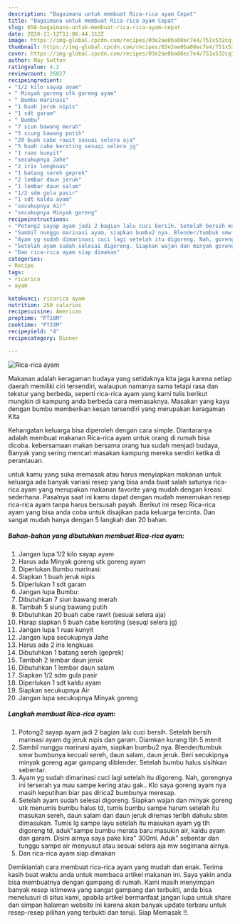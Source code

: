 ```yaml
---
description: "Bagaimana untuk membuat Rica-rica ayam Cepat"
title: "Bagaimana untuk membuat Rica-rica ayam Cepat"
slug: 658-bagaimana-untuk-membuat-rica-rica-ayam-cepat
date: 2020-11-12T11:06:44.312Z
image: https://img-global.cpcdn.com/recipes/03e2ae0ba08ec7e4/751x532cq70/rica-rica-ayam-foto-resep-utama.jpg
thumbnail: https://img-global.cpcdn.com/recipes/03e2ae0ba08ec7e4/751x532cq70/rica-rica-ayam-foto-resep-utama.jpg
cover: https://img-global.cpcdn.com/recipes/03e2ae0ba08ec7e4/751x532cq70/rica-rica-ayam-foto-resep-utama.jpg
author: May Sutton
ratingvalue: 4.2
reviewcount: 26027
recipeingredient:
- "1/2 kilo sayap ayam"
- " Minyak goreng utk goreng ayam"
- " Bumbu marinasi"
- "1 buah jeruk nipis"
- "1 sdt garam"
- " Bumbu"
- "7 siun bawang merah"
- "5 siung bawang putih"
- "20 buah cabe rawit sesuai selera aja"
- "5 buah cabe keroting sesuqi selera jg"
- "1 ruas kunyit"
- "secukupnya Jahe"
- "2 iris lengkuas"
- "1 batang sereh geprek"
- "2 lembar daun jeruk"
- "1 lembar daun salam"
- "1/2 sdm gula pasir"
- "1 sdt kaldu ayam"
- "secukupnya Air"
- "secukupnya Minyak goreng"
recipeinstructions:
- "Potong2 sayap ayam jadi 2 bagian lalu cuci bersih. Setelah bersih marinasi ayam dg jeruk nipis dan garam. Diamkan kurang lbh 5 menit"
- "Sambil nunggu marinasi ayam, siapkan bumbu2 nya. Blender/tumbuk smw bumbunya kecuali sereh, daun salam, daun jeruk. Beri secukipnya minyak goreng agar gampang diblender. Setelah bumbu halus sisihkan sebentar."
- "Ayam yg sudah dimarinasi cuci lagi setelah itu digoreng. Nah, gorengnya ini terserah ya mau sampe kering atau gak.. Klo saya goreng ayam nya masih keputihan biar pas dirica2 bumbunya meresap."
- "Setelah ayam sudah selesai digoreng. Siapkan wajan dan minyak goreng utk menumis bumbu halus td, tumis bumbu sampe harum setelah itu masukan sereh, daun salam dan daun jeruk diremas terlbh dahulu sblm dimasukan. Tumis lg sampe layu setelah itu masukan ayam yg tlh digoreng td, aduk&#34;sampe bumbu merata baru masukin air, kaldu ayam dan garam. Disini airnya saya pake kira&#34; 300ml. Aduk&#34; sebentar dan tunggu sampe air menyusut atau sesuai selera aja mw segimana airnya."
- "Dan rica-rica ayam siap dimakan"
categories:
- Recipe
tags:
- ricarica
- ayam

katakunci: ricarica ayam 
nutrition: 250 calories
recipecuisine: American
preptime: "PT10M"
cooktime: "PT33M"
recipeyield: "4"
recipecategory: Dinner

---
```



![Rica-rica ayam](https://img-global.cpcdn.com/recipes/03e2ae0ba08ec7e4/751x532cq70/rica-rica-ayam-foto-resep-utama.jpg)

Makanan adalah keragaman budaya yang setidaknya kita jaga karena setiap daerah memiliki ciri tersendiri, walaupun namanya sama tetapi rasa dan tekstur yang berbeda, seperti rica-rica ayam yang kami tulis berikut mungkin di kampung anda berbeda cara memasaknya. Masakan yang kaya dengan bumbu memberikan kesan tersendiri yang merupakan keragaman Kita

Kehangatan keluarga bisa diperoleh dengan cara simple. Diantaranya adalah membuat makanan Rica-rica ayam untuk orang di rumah bisa dicoba. kebersamaan makan bersama orang tua sudah menjadi budaya, Banyak yang sering mencari masakan kampung mereka sendiri ketika di perantauan.



untuk kamu yang suka memasak atau harus menyiapkan makanan untuk keluarga ada banyak variasi resep yang bisa anda buat salah satunya rica-rica ayam yang merupakan makanan favorite yang mudah dengan kreasi sederhana. Pasalnya saat ini kamu dapat dengan mudah menemukan resep rica-rica ayam tanpa harus bersusah payah.
Berikut ini resep Rica-rica ayam yang bisa anda coba untuk disajikan pada keluarga tercinta. Dan sangat mudah hanya dengan 5 langkah dan 20 bahan.


<!--inarticleads1-->

##### Bahan-bahan yang dibutuhkan membuat Rica-rica ayam:

1. Jangan lupa 1/2 kilo sayap ayam
1. Harus ada  Minyak goreng utk goreng ayam
1. Diperlukan  Bumbu marinasi:
1. Siapkan 1 buah jeruk nipis
1. Diperlukan 1 sdt garam
1. Jangan lupa  Bumbu:
1. Dibutuhkan 7 siun bawang merah
1. Tambah 5 siung bawang putih
1. Dibutuhkan 20 buah cabe rawit (sesuai selera aja)
1. Harap siapkan 5 buah cabe keroting (sesuqi selera jg)
1. Jangan lupa 1 ruas kunyit
1. Jangan lupa secukupnya Jahe
1. Harus ada 2 iris lengkuas
1. Dibutuhkan 1 batang sereh (geprek)
1. Tambah 2 lembar daun jeruk
1. Dibutuhkan 1 lembar daun salam
1. Siapkan 1/2 sdm gula pasir
1. Diperlukan 1 sdt kaldu ayam
1. Siapkan secukupnya Air
1. Jangan lupa secukupnya Minyak goreng




<!--inarticleads2-->

##### Langkah membuat  Rica-rica ayam:

1. Potong2 sayap ayam jadi 2 bagian lalu cuci bersih. Setelah bersih marinasi ayam dg jeruk nipis dan garam. Diamkan kurang lbh 5 menit
1. Sambil nunggu marinasi ayam, siapkan bumbu2 nya. Blender/tumbuk smw bumbunya kecuali sereh, daun salam, daun jeruk. Beri secukipnya minyak goreng agar gampang diblender. Setelah bumbu halus sisihkan sebentar.
1. Ayam yg sudah dimarinasi cuci lagi setelah itu digoreng. Nah, gorengnya ini terserah ya mau sampe kering atau gak.. Klo saya goreng ayam nya masih keputihan biar pas dirica2 bumbunya meresap.
1. Setelah ayam sudah selesai digoreng. Siapkan wajan dan minyak goreng utk menumis bumbu halus td, tumis bumbu sampe harum setelah itu masukan sereh, daun salam dan daun jeruk diremas terlbh dahulu sblm dimasukan. Tumis lg sampe layu setelah itu masukan ayam yg tlh digoreng td, aduk&#34;sampe bumbu merata baru masukin air, kaldu ayam dan garam. Disini airnya saya pake kira&#34; 300ml. Aduk&#34; sebentar dan tunggu sampe air menyusut atau sesuai selera aja mw segimana airnya.
1. Dan rica-rica ayam siap dimakan




Demikianlah cara membuat rica-rica ayam yang mudah dan enak. Terima kasih buat waktu anda untuk membaca artikel makanan ini. Saya yakin anda bisa membuatnya dengan gampang di rumah. Kami masih menyimpan banyak resep istimewa yang sangat gampang dan terbukti, anda bisa menelusuri di situs kami, apabila artikel bermanfaat jangan lupa untuk share dan simpan halaman website ini karena akan banyak update terbaru untuk resep-resep pilihan yang terbukti dan teruji. Siap Memasak !!. 
